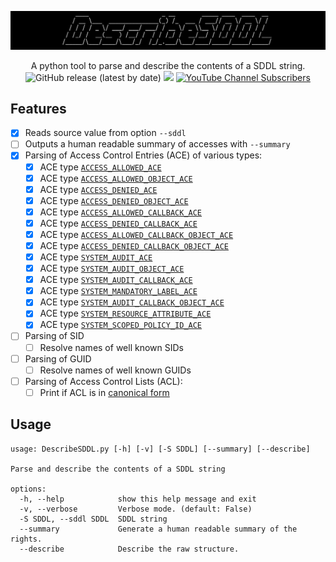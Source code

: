 ![](./.github/banner.png)

<p align="center">
  A python tool to parse and describe the contents of a SDDL string.
  <br>
  <img alt="GitHub release (latest by date)" src="https://img.shields.io/github/v/release/p0dalirius/DescribeSDDL">
  <a href="https://twitter.com/intent/follow?screen_name=podalirius_" title="Follow"><img src="https://img.shields.io/twitter/follow/podalirius_?label=Podalirius&style=social"></a>
  <a href="https://www.youtube.com/c/Podalirius_?sub_confirmation=1" title="Subscribe"><img alt="YouTube Channel Subscribers" src="https://img.shields.io/youtube/channel/subscribers/UCF_x5O7CSfr82AfNVTKOv_A?style=social"></a>
  <br>
</p>

## Features

- [x] Reads source value from option `--sddl`
- [ ] Outputs a human readable summary of accesses with `--summary`
- [x] Parsing of Access Control Entries (ACE) of various types:
  - [x] ACE type [`ACCESS_ALLOWED_ACE`](https://learn.microsoft.com/en-us/openspecs/windows_protocols/ms-dtyp/72e7c7ea-bc02-4c74-a619-818a16bf6adb?wt.mc_id=SEC-MVP-5005286)
  - [x] ACE type [`ACCESS_ALLOWED_OBJECT_ACE`](https://learn.microsoft.com/en-us/openspecs/windows_protocols/ms-dtyp/c79a383c-2b3f-4655-abe7-dcbb7ce0cfbe?wt.mc_id=SEC-MVP-5005286)
  - [x] ACE type [`ACCESS_DENIED_ACE`](https://learn.microsoft.com/en-us/openspecs/windows_protocols/ms-dtyp/b1e1321d-5816-4513-be67-b65d8ae52fe8?wt.mc_id=SEC-MVP-5005286)
  - [x] ACE type [`ACCESS_DENIED_OBJECT_ACE`](https://learn.microsoft.com/en-us/openspecs/windows_protocols/ms-dtyp/8720fcf3-865c-4557-97b1-0b3489a6c270?wt.mc_id=SEC-MVP-5005286)
  - [x] ACE type [`ACCESS_ALLOWED_CALLBACK_ACE`](https://learn.microsoft.com/en-us/openspecs/windows_protocols/ms-dtyp/c9579cf4-0f4a-44f1-9444-422dfb10557a?wt.mc_id=SEC-MVP-5005286)
  - [x] ACE type [`ACCESS_DENIED_CALLBACK_ACE`](https://learn.microsoft.com/en-us/openspecs/windows_protocols/ms-dtyp/35adad6b-fda5-4cc1-b1b5-9beda5b07d2e?wt.mc_id=SEC-MVP-5005286)
  - [x] ACE type [`ACCESS_ALLOWED_CALLBACK_OBJECT_ACE`](https://learn.microsoft.com/en-us/openspecs/windows_protocols/ms-dtyp/fe1838ea-ea34-4a5e-b40e-eb870f8322ae?wt.mc_id=SEC-MVP-5005286)
  - [x] ACE type [`ACCESS_DENIED_CALLBACK_OBJECT_ACE`](https://learn.microsoft.com/en-us/openspecs/windows_protocols/ms-dtyp/4652f211-82d5-4b90-bd58-43bf3b0fc48d?wt.mc_id=SEC-MVP-5005286)
  - [x] ACE type [`SYSTEM_AUDIT_ACE`](https://learn.microsoft.com/en-us/openspecs/windows_protocols/ms-dtyp/9431fd0f-5b9a-47f0-b3f0-3015e2d0d4f9?wt.mc_id=SEC-MVP-5005286)
  - [x] ACE type [`SYSTEM_AUDIT_OBJECT_ACE`](https://learn.microsoft.com/en-us/openspecs/windows_protocols/ms-dtyp/c8da72ae-6b54-4a05-85f4-e2594936d3d5?wt.mc_id=SEC-MVP-5005286)
  - [x] ACE type [`SYSTEM_AUDIT_CALLBACK_ACE`](https://learn.microsoft.com/en-us/openspecs/windows_protocols/ms-dtyp/bd6b6fd8-4bef-427e-9a43-b9b46457e934?wt.mc_id=SEC-MVP-5005286)
  - [x] ACE type [`SYSTEM_MANDATORY_LABEL_ACE`](https://learn.microsoft.com/en-us/openspecs/windows_protocols/ms-dtyp/25fa6565-6cb0-46ab-a30a-016b32c4939a?wt.mc_id=SEC-MVP-5005286)
  - [x] ACE type [`SYSTEM_AUDIT_CALLBACK_OBJECT_ACE`](https://learn.microsoft.com/en-us/openspecs/windows_protocols/ms-dtyp/949b02e7-f55d-4c26-969f-52a009597469?wt.mc_id=SEC-MVP-5005286)
  - [x] ACE type [`SYSTEM_RESOURCE_ATTRIBUTE_ACE`](https://learn.microsoft.com/en-us/openspecs/windows_protocols/ms-dtyp/352944c7-4fb6-4988-8036-0a25dcedc730?wt.mc_id=SEC-MVP-5005286)
  - [x] ACE type [`SYSTEM_SCOPED_POLICY_ID_ACE`](https://learn.microsoft.com/en-us/openspecs/windows_protocols/ms-dtyp/aa0c0f62-4b4c-44f0-9718-c266a6accd9f?wt.mc_id=SEC-MVP-5005286)
- [ ] Parsing of SID
  - [ ] Resolve names of well known SIDs
- [ ] Parsing of GUID
  - [ ] Resolve names of well known GUIDs
- [ ] Parsing of Access Control Lists (ACL):
  - [ ] Print if ACL is in [canonical form](https://learn.microsoft.com/en-us/openspecs/windows_protocols/ms-dtyp/20233ed8-a6c6-4097-aafa-dd545ed24428?wt.mc_id=SEC-MVP-5005286)

## Usage

```
usage: DescribeSDDL.py [-h] [-v] [-S SDDL] [--summary] [--describe]

Parse and describe the contents of a SDDL string

options:
  -h, --help            show this help message and exit
  -v, --verbose         Verbose mode. (default: False)
  -S SDDL, --sddl SDDL  SDDL string
  --summary             Generate a human readable summary of the rights.
  --describe            Describe the raw structure.
```
